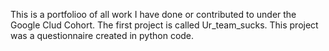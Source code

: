 This is a portfolioo of all work I have done or contributed to under the Google Clud Cohort. 
The first project is called Ur_team_sucks. This project was a questionnaire created in python code.
